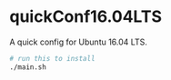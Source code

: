 # quickConf16.04LTS

A quick config for Ubuntu 16.04 LTS.

```bash
# run this to install
./main.sh
```

